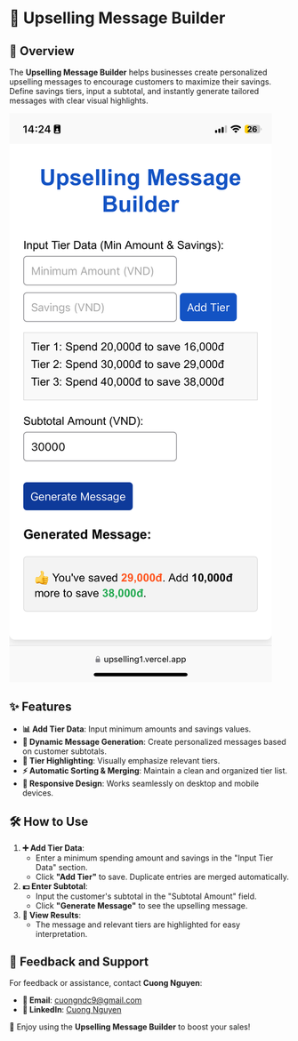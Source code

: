 # 🚀 Upselling Message Builder

## 🌟 Overview  
The **Upselling Message Builder** helps businesses create personalized upselling messages to encourage customers to maximize their savings. Define savings tiers, input a subtotal, and instantly generate tailored messages with clear visual highlights.

![🛍️ Upselling Message Builder Demo](demo_mobile.png)

## ✨ Features  
- **📊 Add Tier Data**: Input minimum amounts and savings values.  
- **🔄 Dynamic Message Generation**: Create personalized messages based on customer subtotals.  
- **🎯 Tier Highlighting**: Visually emphasize relevant tiers.  
- **⚡ Automatic Sorting & Merging**: Maintain a clean and organized tier list.  
- **📱 Responsive Design**: Works seamlessly on desktop and mobile devices.  

## 🛠️ How to Use  
1. **➕ Add Tier Data**:  
   - Enter a minimum spending amount and savings in the "Input Tier Data" section.  
   - Click **"Add Tier"** to save. Duplicate entries are merged automatically.  
2. **💵 Enter Subtotal**:  
   - Input the customer's subtotal in the "Subtotal Amount" field.  
   - Click **"Generate Message"** to see the upselling message.  
3. **👀 View Results**:  
   - The message and relevant tiers are highlighted for easy interpretation.  

## 💬 Feedback and Support  
For feedback or assistance, contact **Cuong Nguyen**:  
- **📧 Email**: [cuongndc9@gmail.com](mailto:cuongndc9@gmail.com)  
- **🔗 LinkedIn**: [Cuong Nguyen](https://www.linkedin.com/in/cuong9)  

🎉 Enjoy using the **Upselling Message Builder** to boost your sales!  
